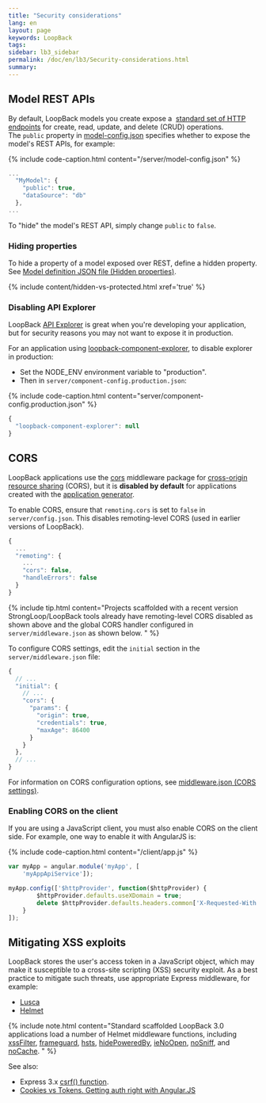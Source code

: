 ```yaml
---
title: "Security considerations"
lang: en
layout: page
keywords: LoopBack
tags:
sidebar: lb3_sidebar
permalink: /doc/en/lb3/Security-considerations.html
summary:
---
```


## Model REST APIs

By default, LoopBack models you create expose a 
[standard set of HTTP endpoints](http://apidocs.loopback.io/loopback/#persistedmodel) for create, read, update, and delete (CRUD) operations.
The `public` property in [model-config.json](model-config.json.html) specifies whether to expose the model's REST APIs, for example:

{% include code-caption.html content="/server/model-config.json" %}
```javascript
...
  "MyModel": {
    "public": true,
    "dataSource": "db"
  },
...
```

To "hide" the model's REST API, simply change `public` to `false`.

### Hiding properties

To hide a property of a model exposed over REST, define a hidden property.
See [Model definition JSON file (Hidden properties)](Model-definition-JSON-file.html#hidden-properties).

{% include content/hidden-vs-protected.html xref='true' %}

### Disabling API Explorer

LoopBack [API Explorer](Use-API-Explorer) is great when you're developing your application,
but for security reasons you may not want to expose it in production.

For an application using [loopback-component-explorer](https://github.com/strongloop/loopback-component-explorer), to disable explorer in production:

* Set the NODE_ENV environment variable to "production".
* Then in `server/component-config.production.json`:

{% include code-caption.html content="server/component-config.production.json" %}
```javascript
{
  "loopback-component-explorer": null
}
```

## CORS

LoopBack applications use the [cors](https://www.npmjs.com/package/cors) middleware package
for [cross-origin resource sharing](https://en.wikipedia.org/wiki/Cross-origin_resource_sharing)
(CORS), but it is **disabled by default** for applications created with the [application generator](Application-generator.html).

To enable CORS, ensure that `remoting.cors` is set to `false` in `server/config.json`.  This disables remoting-level CORS (used in earlier versions of LoopBack).  

```js
{
  ...
  "remoting": {
    ...
    "cors": false,  
    "handleErrors": false
  }
}
```

{% include tip.html content="Projects scaffolded with a recent version StrongLoop/LoopBack tools already have remoting-level CORS disabled as shown above and the global CORS handler configured in `server/middleware.json` as shown below.
" %}

To configure CORS settings, edit the `initial` section in the `server/middleware.json` file:

```js
{
  // ...
  "initial": {
    // ...
    "cors": {
      "params": {
        "origin": true,
        "credentials": true,
        "maxAge": 86400
      }
    }
  },
  // ...
}
```

For information on CORS configuration options, see [middleware.json (CORS settings)](middleware.json.html#cors-settings).

### Enabling CORS on the client

If you are using a JavaScript client, you must also enable CORS on the client side. For example, one way to enable it with AngularJS is:

{% include code-caption.html content="/client/app.js" %}
```javascript
var myApp = angular.module('myApp', [
    'myAppApiService']);

myApp.config(['$httpProvider', function($httpProvider) {
        $httpProvider.defaults.useXDomain = true;
        delete $httpProvider.defaults.headers.common['X-Requested-With'];
    }
]);
```

## Mitigating XSS exploits

LoopBack stores the user's access token in a JavaScript object, which may make it susceptible to a cross-site scripting (XSS) security exploit.
As a best practice to mitigate such threats, use appropriate Express middleware, for example:

* [Lusca](https://www.npmjs.org/package/lusca)
* [Helmet](https://www.npmjs.org/package/helmet)

{% include note.html content="Standard scaffolded LoopBack 3.0 applications load a number of Helmet middleware functions, including [xssFilter](https://helmetjs.github.io/docs/xss-filter), [frameguard](https://helmetjs.github.io/docs/frameguard/), [hsts](https://helmetjs.github.io/docs/hsts/),
[hidePoweredBy](https://helmetjs.github.io/docs/hide-powered-by),
[ieNoOpen](https://helmetjs.github.io/docs/ienoopen),
[noSniff](https://helmetjs.github.io/docs/dont-sniff-mimetype/), and
[noCache](https://helmetjs.github.io/docs/nocache).
" %}

See also:

* Express 3.x [csrf() function](http://expressjs.com/3x/api.html#csrf).
* [Cookies vs Tokens. Getting auth right with Angular.JS](https://sking7.github.io/articles/1365467512.html)
